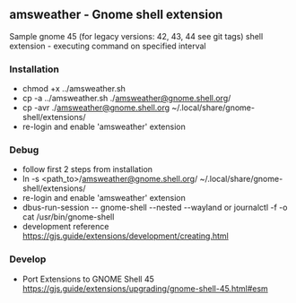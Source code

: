 ## amsweather - Gnome shell extension
Sample gnome 45 (for legacy versions: 42, 43, 44 see git tags) shell extension - executing command on specified interval

### Installation
* chmod +x ../amsweather.sh 
* cp -a ../amsweather.sh ./amsweather@gnome.shell.org/
* cp -avr ./amsweather@gnome.shell.org ~/.local/share/gnome-shell/extensions/
* re-login and enable 'amsweather' extension

### Debug
* follow first 2 steps from installation
* ln -s <path_to>/amsweather@gnome.shell.org/ ~/.local/share/gnome-shell/extensions/
* re-login and enable 'amsweather' extension
* dbus-run-session -- gnome-shell --nested --wayland or journalctl -f -o cat /usr/bin/gnome-shell
* development reference https://gjs.guide/extensions/development/creating.html

### Develop
* Port Extensions to GNOME Shell 45 https://gjs.guide/extensions/upgrading/gnome-shell-45.html#esm

